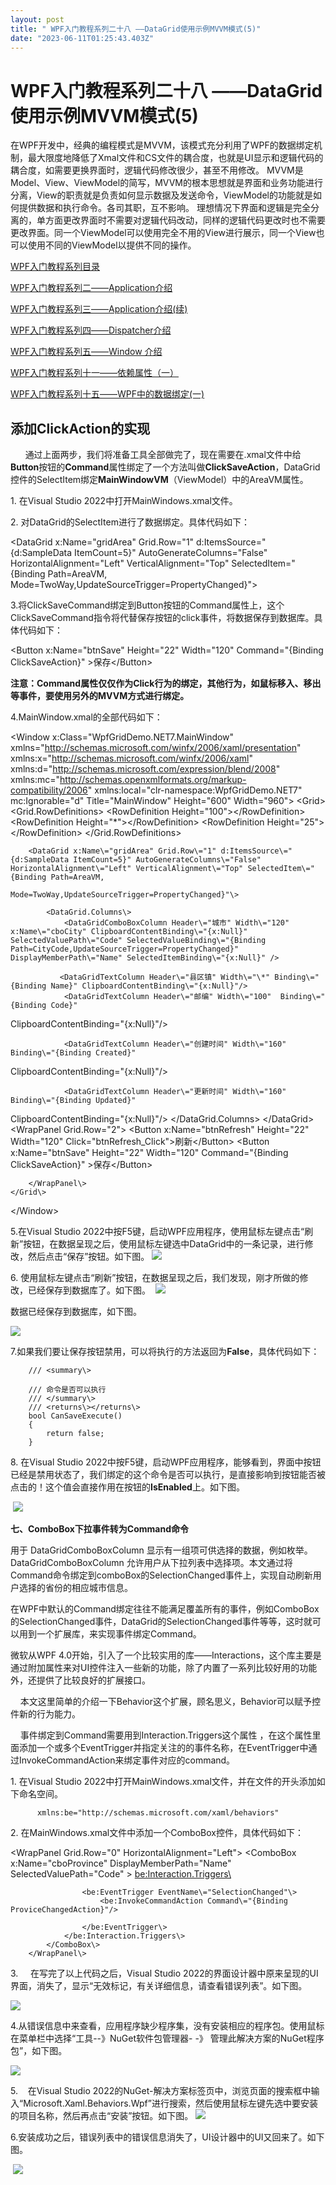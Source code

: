 ```yaml
---
layout: post
title: " WPF入门教程系列二十八 ——DataGrid使用示例MVVM模式(5)"
date: "2023-06-11T01:25:43.403Z"
---
```

WPF入门教程系列二十八 ——DataGrid使用示例MVVM模式(5)
====================================

在WPF开发中，经典的编程模式是MVVM，该模式充分利用了WPF的数据绑定机制，最大限度地降低了Xmal文件和CS文件的耦合度，也就是UI显示和逻辑代码的耦合度，如需要更换界面时，逻辑代码修改很少，甚至不用修改。 MVVM是Model、View、ViewModel的简写，MVVM的根本思想就是界面和业务功能进行分离，View的职责就是负责如何显示数据及发送命令，ViewModel的功能就是如何提供数据和执行命令。各司其职，互不影响。 理想情况下界面和逻辑是完全分离的，单方面更改界面时不需要对逻辑代码改动，同样的逻辑代码更改时也不需要更改界面。同一个ViewModel可以使用完全不用的View进行展示，同一个View也可以使用不同的ViewModel以提供不同的操作。

[WPF入门教程系列目录](https://www.cnblogs.com/chillsrc/p/17399107.html)

[WPF入门教程系列二——Application介绍](https://www.cnblogs.com/chillsrc/p/4471584.html)

[WPF入门教程系列三——Application介绍(续)](https://www.cnblogs.com/chillsrc/p/4475882.html)

[WPF入门教程系列四——Dispatcher介绍](https://www.cnblogs.com/chillsrc/p/4482691.html)

[WPF入门教程系列五——Window 介绍](https://www.cnblogs.com/chillsrc/p/4493147.html)

[WPF入门教程系列十一——依赖属性（一）](https://www.cnblogs.com/chillsrc/p/4633653.html)

[WPF入门教程系列十五——WPF中的数据绑定(一)](https://www.cnblogs.com/chillsrc/p/4708520.html)

添加ClickAction的实现
----------------

      通过上面两步，我们将准备工具全部做完了，现在需要在.xmal文件中给**Button**按钮的**Command**属性绑定了一个方法叫做**ClickSaveAction**，DataGrid控件的SelectItem绑定**MainWindowVM**（ViewModel）中的AreaVM属性。

1\. 在Visual Studio 2022中打开MainWindows.xmal文件。

2\. 对DataGrid的SelectItem进行了数据绑定。具体代码如下：

 <DataGrid x:Name\="gridArea" Grid.Row\="1" d:ItemsSource\="{d:SampleData ItemCount=5}" AutoGenerateColumns\="False"  
 HorizontalAlignment\="Left" VerticalAlignment\="Top" SelectedItem\="{Binding Path=AreaVM,    
                      Mode=TwoWay,UpdateSourceTrigger=PropertyChanged}"\>

3.将ClickSaveCommand绑定到Button按钮的Command属性上，这个ClickSaveCommand指令将代替保存按钮的click事件，将数据保存到数据库。具体代码如下：

<Button  x:Name\="btnSave" Height\="22" Width\="120" Command\="{Binding ClickSaveAction}" \>保存</Button\>

**注意：Command属性仅仅作为Click行为的绑定，其他行为，如鼠标移入、移出等事件，要使用另外的MVVM方式进行绑定。**

4.MainWindow.xmal的全部代码如下：

<Window x:Class\="WpfGridDemo.NET7.MainWindow"
        xmlns\="http://schemas.microsoft.com/winfx/2006/xaml/presentation"
        xmlns:x\="http://schemas.microsoft.com/winfx/2006/xaml"
        xmlns:d\="http://schemas.microsoft.com/expression/blend/2008"
        xmlns:mc\="http://schemas.openxmlformats.org/markup-compatibility/2006"
        xmlns:local\="clr-namespace:WpfGridDemo.NET7"
        mc:Ignorable\="d"
        Title\="MainWindow" Height\="600" Width\="960"\>
    <Grid\>
        <Grid.RowDefinitions\>
            <RowDefinition Height\="100"\></RowDefinition\>
            <RowDefinition Height\="\*"\></RowDefinition\>
            <RowDefinition Height\="25"\></RowDefinition\>
        </Grid.RowDefinitions\>

        <DataGrid x:Name\="gridArea" Grid.Row\="1" d:ItemsSource\="{d:SampleData ItemCount=5}" AutoGenerateColumns\="False" HorizontalAlignment\="Left" VerticalAlignment\="Top" SelectedItem\="{Binding Path=AreaVM,
                                        Mode=TwoWay,UpdateSourceTrigger=PropertyChanged}"\>

            <DataGrid.Columns\>
                <DataGridComboBoxColumn Header\="城市" Width\="120"  x:Name\="cboCity" ClipboardContentBinding\="{x:Null}" SelectedValuePath\="Code" SelectedValueBinding\="{Binding Path=CityCode,UpdateSourceTrigger=PropertyChanged}"  DisplayMemberPath\="Name" SelectedItemBinding\="{x:Null}" />

               <DataGridTextColumn Header\="县区镇" Width\="\*" Binding\="{Binding Name}" ClipboardContentBinding\="{x:Null}"/>
                <DataGridTextColumn Header\="邮编" Width\="100"  Binding\="{Binding Code}"  
 ClipboardContentBinding\="{x:Null}"/>

                <DataGridTextColumn Header\="创建时间" Width\="160" Binding\="{Binding Created}"  
 ClipboardContentBinding\="{x:Null}"/>

                <DataGridTextColumn Header\="更新时间" Width\="160" Binding\="{Binding Updated}"  
 ClipboardContentBinding\="{x:Null}"/>
            </DataGrid.Columns\>
        </DataGrid\>       
        <WrapPanel Grid.Row\="2"\>
     <Button  x:Name\="btnRefresh"  Height\="22" Width\="120" Click\="btnRefresh\_Click"\>刷新</Button\>
 <Button  x:Name\="btnSave" Height\="22" Width\="120" Command\="{Binding ClickSaveAction}" \>保存</Button\>

        </WrapPanel\>
    </Grid\>
</Window\>

5.在Visual Studio 2022中按F5键，启动WPF应用程序，使用鼠标左键点击“刷新”按钮，在数据呈现之后，使用鼠标左键选中DataGrid中的一条记录，进行修改，然后点击“保存”按钮。如下图。 ![](https://img2023.cnblogs.com/blog/10343/202306/10343-20230611083637058-1485161689.png) 

6\. 使用鼠标左键点击“刷新”按钮，在数据呈现之后，我们发现，刚才所做的修改，已经保存到数据库了。如下图。  ![](https://img2023.cnblogs.com/blog/10343/202306/10343-20230611083715417-127807974.png)  

数据已经保存到数据库，如下图。

![](https://img2023.cnblogs.com/blog/10343/202306/10343-20230611083838455-710558984.png)

7.如果我们要让保存按钮禁用，可以将执行的方法返回为**False**，具体代码如下：

        /// <summary\>

        /// 命令是否可以执行
        /// </summary\>
        /// <returns\></returns\>
        bool CanSaveExecute()
        {  
            return false;
        }

8\. 在Visual Studio 2022中按F5键，启动WPF应用程序，能够看到，界面中按钮已经是禁用状态了，我们绑定的这个命令是否可以执行，是直接影响到按钮能否被点击的！这个值会直接作用在按钮的**IsEnabled**上。如下图。

 ![](https://img2023.cnblogs.com/blog/10343/202306/10343-20230611083802081-313590286.png)

**七、ComboBox下拉事件转为Command命令**

用于 DataGridComboBoxColumn 显示有一组项可供选择的数据，例如枚举。 DataGridComboBoxColumn 允许用户从下拉列表中选择项。本文通过将Command命令绑定到comboBox的SelectionChanged事件上，实现自动刷新用户选择的省份的相应城市信息。

在WPF中默认的Command绑定往往不能满足覆盖所有的事件，例如ComboBox的SelectionChanged事件，DataGrid的SelectionChanged事件等等，这时就可以用到一个扩展库，来实现事件绑定Command。

微软从WPF 4.0开始，引入了一个比较实用的库——Interactions，这个库主要是通过附加属性来对UI控件注入一些新的功能，除了内置了一系列比较好用的功能外，还提供了比较良好的扩展接口。

    本文这里简单的介绍一下Behavior这个扩展，顾名思义，Behavior可以赋予控件新的行为能力。

    事件绑定到Command需要用到Interaction.Triggers这个属性 ，在这个属性里面添加一个或多个EventTrigger并指定关注的的事件名称，在EventTrigger中通过InvokeCommandAction来绑定事件对应的command。

1\. 在Visual Studio 2022中打开MainWindows.xmal文件，并在文件的开头添加如下命名空间。

          xmlns:be="http://schemas.microsoft.com/xaml/behaviors"

2\. 在MainWindows.xmal文件中添加一个ComboBox控件，具体代码如下：

<WrapPanel Grid.Row\="0" HorizontalAlignment\="Left"\>
            <ComboBox x:Name\="cboProvince" DisplayMemberPath\="Name" SelectedValuePath\="Code" \>
                <be:Interaction.Triggers\>

                    <be:EventTrigger EventName\="SelectionChanged"\>
                        <be:InvokeCommandAction Command\="{Binding ProviceChangedAction}"/>

                    </be:EventTrigger\>
                </be:Interaction.Triggers\>
            </ComboBox\>
        </WrapPanel\>

3.     在写完了以上代码之后，Visual Studio 2022的界面设计器中原来呈现的UI界面，消失了，显示“无效标记，有关详细信息，请查看错误列表”。如下图。

![](https://img2023.cnblogs.com/blog/10343/202306/10343-20230611084232389-940880910.png)

4.从错误信息中来查看，应用程序缺少程序集，没有安装相应的程序包。使用鼠标在菜单栏中选择“工具--》NuGet软件包管理器- -》 管理此解决方案的NuGet程序包”，如下图。

![](https://img2023.cnblogs.com/blog/10343/202306/10343-20230611084311071-277621492.png)

5.    在Visual Studio 2022的NuGet-解决方案标签页中，浏览页面的搜索框中输入“Microsoft.Xaml.Behaviors.Wpf”进行搜索，然后使用鼠标左键先选中要安装的项目名称，然后再点击“安装”按钮。如下图。 ![](https://img2023.cnblogs.com/blog/10343/202306/10343-20230611084509829-761901375.png) 

6.安装成功之后，错误列表中的错误信息消失了，UI设计器中的UI又回来了。如下图。

 ![](https://img2023.cnblogs.com/blog/10343/202306/10343-20230611084549332-1913635313.png)